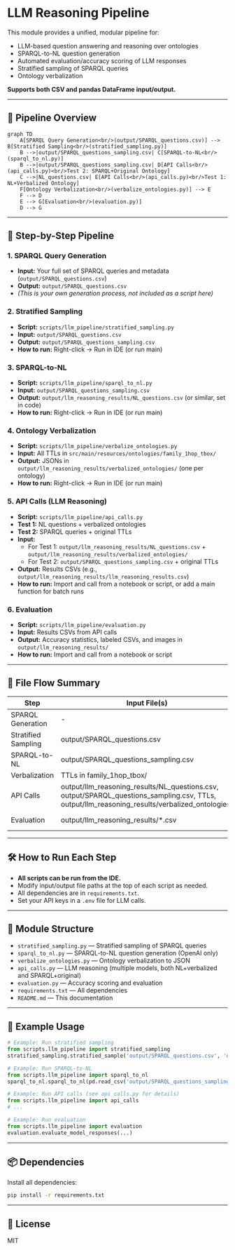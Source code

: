 # LLM Reasoning Pipeline

This module provides a unified, modular pipeline for:
- LLM-based question answering and reasoning over ontologies
- SPARQL-to-NL question generation
- Automated evaluation/accuracy scoring of LLM responses
- Stratified sampling of SPARQL queries
- Ontology verbalization

**Supports both CSV and pandas DataFrame input/output.**

---

## 🚦 Pipeline Overview

```mermaid
graph TD
    A[SPARQL Query Generation<br/>(output/SPARQL_questions.csv)] --> B[Stratified Sampling<br/>(stratified_sampling.py)]
    B -->|output/SPARQL_questions_sampling.csv| C[SPARQL-to-NL<br/>(sparql_to_nl.py)]
    B -->|output/SPARQL_questions_sampling.csv| D[API Calls<br/>(api_calls.py)<br/>Test 2: SPARQL+Original Ontology]
    C -->|NL_questions.csv| E[API Calls<br/>(api_calls.py)<br/>Test 1: NL+Verbalized Ontology]
    F[Ontology Verbalization<br/>(verbalize_ontologies.py)] --> E
    F --> D
    E --> G[Evaluation<br/>(evaluation.py)]
    D --> G
```

---

## 📝 **Step-by-Step Pipeline**

### 1. **SPARQL Query Generation**
- **Input:** Your full set of SPARQL queries and metadata (`output/SPARQL_questions.csv`)
- **Output:** `output/SPARQL_questions.csv`
- *(This is your own generation process, not included as a script here)*

### 2. **Stratified Sampling**
- **Script:** `scripts/llm_pipeline/stratified_sampling.py`
- **Input:** `output/SPARQL_questions.csv`
- **Output:** `output/SPARQL_questions_sampling.csv`
- **How to run:** Right-click → Run in IDE (or run main)

### 3. **SPARQL-to-NL**
- **Script:** `scripts/llm_pipeline/sparql_to_nl.py`
- **Input:** `output/SPARQL_questions_sampling.csv`
- **Output:** `output/llm_reasoning_results/NL_questions.csv` (or similar, set in code)
- **How to run:** Right-click → Run in IDE (or run main)

### 4. **Ontology Verbalization**
- **Script:** `scripts/llm_pipeline/verbalize_ontologies.py`
- **Input:** All TTLs in `src/main/resources/ontologies/family_1hop_tbox/`
- **Output:** JSONs in `output/llm_reasoning_results/verbalized_ontologies/` (one per ontology)
- **How to run:** Right-click → Run in IDE (or run main)

### 5. **API Calls (LLM Reasoning)**
- **Script:** `scripts/llm_pipeline/api_calls.py`
- **Test 1:** NL questions + verbalized ontologies
- **Test 2:** SPARQL queries + original TTLs
- **Input:**
    - For Test 1: `output/llm_reasoning_results/NL_questions.csv` + `output/llm_reasoning_results/verbalized_ontologies/`
    - For Test 2: `output/SPARQL_questions_sampling.csv` + original TTLs
- **Output:** Results CSVs (e.g., `output/llm_reasoning_results/llm_reasoning_results.csv`)
- **How to run:** Import and call from a notebook or script, or add a main function for batch runs

### 6. **Evaluation**
- **Script:** `scripts/llm_pipeline/evaluation.py`
- **Input:** Results CSVs from API calls
- **Output:** Accuracy statistics, labeled CSVs, and images in `output/llm_reasoning_results/`
- **How to run:** Import and call from a notebook or script

---

## 📂 **File Flow Summary**

| Step                | Input File(s)                              | Output File(s)                  |
|---------------------|--------------------------------------------|---------------------------------|
| SPARQL Generation   | -                                          | output/SPARQL_questions.csv     |
| Stratified Sampling | output/SPARQL_questions.csv                | output/SPARQL_questions_sampling.csv   |
| SPARQL-to-NL        | output/SPARQL_questions_sampling.csv        | output/llm_reasoning_results/NL_questions.csv |
| Verbalization       | TTLs in family_1hop_tbox/                  | output/llm_reasoning_results/verbalized_ontologies/*.json    |
| API Calls           | output/llm_reasoning_results/NL_questions.csv, output/SPARQL_questions_sampling.csv, TTLs, output/llm_reasoning_results/verbalized_ontologies/ | output/llm_reasoning_results/*.csv                   |
| Evaluation          | output/llm_reasoning_results/*.csv          | Accuracy stats, labeled CSVs, images in output/llm_reasoning_results/    |

---

## 🛠️ **How to Run Each Step**

- **All scripts can be run from the IDE.**
- Modify input/output file paths at the top of each script as needed.
- All dependencies are in `requirements.txt`.
- Set your API keys in a `.env` file for LLM calls.

---

## 🧩 **Module Structure**

- `stratified_sampling.py` — Stratified sampling of SPARQL queries
- `sparql_to_nl.py` — SPARQL-to-NL question generation (OpenAI only)
- `verbalize_ontologies.py` — Ontology verbalization to JSON
- `api_calls.py` — LLM reasoning (multiple models, both NL+verbalized and SPARQL+original)
- `evaluation.py` — Accuracy scoring and evaluation
- `requirements.txt` — All dependencies
- `README.md` — This documentation

---

## 🧪 **Example Usage**

```python
# Example: Run stratified sampling
from scripts.llm_pipeline import stratified_sampling
stratified_sampling.stratified_sample('output/SPARQL_questions.csv', 'output/SPARQL_questions_sampling.csv')

# Example: Run SPARQL-to-NL
from scripts.llm_pipeline import sparql_to_nl
sparql_to_nl.sparql_to_nl(pd.read_csv('output/SPARQL_questions_sampling.csv'))

# Example: Run API calls (see api_calls.py for details)
from scripts.llm_pipeline import api_calls
# ...

# Example: Run evaluation
from scripts.llm_pipeline import evaluation
evaluation.evaluate_model_responses(...)
```

---

## 📦 **Dependencies**
Install all dependencies:
```bash
pip install -r requirements.txt
```

---

## 📄 **License**
MIT 